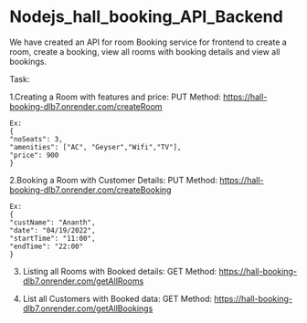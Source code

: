 # Nodejs_hall_booking_API_Backend
We have created an API for room Booking service for frontend to create a room, create a booking, view all rooms with booking details and view all bookings.

Task:

1.Creating a Room with features and price: PUT Method:
    https://hall-booking-dlb7.onrender.com/createRoom
    
    Ex: 
    {
    "noSeats": 3,
    "amenities": ["AC", "Geyser","Wifi","TV"],
    "price": 900
    }
    
2.Booking a Room with Customer Details: PUT Method:
    https://hall-booking-dlb7.onrender.com/createBooking
    
    Ex:
    {
    "custName": "Ananth",
    "date": "04/19/2022",
    "startTime": "11:00",
    "endTime": "22:00"
    }
    
3. Listing all Rooms with Booked details: GET Method:
    https://hall-booking-dlb7.onrender.com/getAllRooms
    
4. List all Customers with Booked data: GET Method:
    https://hall-booking-dlb7.onrender.com/getAllBookings
